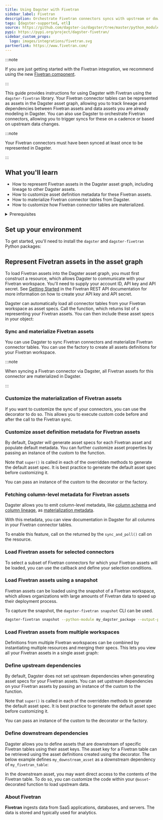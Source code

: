 ```yaml
---
title: Using Dagster with Fivetran
sidebar_label: Fivetran
description: Orchestrate Fivetran connectors syncs with upstream or downstream dependencies.
tags: [dagster-supported, etl]
source: https://github.com/dagster-io/dagster/tree/master/python_modules/libraries/dagster-fivetran
pypi: https://pypi.org/project/dagster-fivetran/
sidebar_custom_props:
  logo: images/integrations/fivetran.svg
partnerlink: https://www.fivetran.com/
---
```


:::note

If you are just getting started with the Fivetran integration, we recommend using the new [Fivetran component](/guides/build/components/integrations/fivetran-component-tutorial).

:::

This guide provides instructions for using Dagster with Fivetran using the `dagster-fivetran` library. Your Fivetran connector tables can be represented as assets in the Dagster asset graph, allowing you to track lineage and dependencies between Fivetran assets and data assets you are already modeling in Dagster. You can also use Dagster to orchestrate Fivetran connectors, allowing you to trigger syncs for these on a cadence or based on upstream data changes.

:::note

Your Fivetran connectors must have been synced at least once to be represented in Dagster.

:::

## What you'll learn

- How to represent Fivetran assets in the Dagster asset graph, including lineage to other Dagster assets.
- How to customize asset definition metadata for these Fivetran assets.
- How to materialize Fivetran connector tables from Dagster.
- How to customize how Fivetran connector tables are materialized.

<details>
  <summary>Prerequisites</summary>

- The `dagster` and `dagster-fivetran` libraries installed in your environment
- Familiarity with asset definitions and the Dagster asset graph
- Familiarity with Dagster resources
- Familiarity with Fivetran concepts, like connectors and connector tables
- A Fivetran workspace
- A Fivetran API key and API secret. For more information, see [Getting Started](https://fivetran.com/docs/rest-api/getting-started) in the Fivetran REST API documentation.

</details>

## Set up your environment

To get started, you'll need to install the `dagster` and `dagster-fivetran` Python packages:

<PackageInstallInstructions packageName="dagster-fivetran" />

## Represent Fivetran assets in the asset graph

To load Fivetran assets into the Dagster asset graph, you must first construct a <PyObject section="libraries" module="dagster_fivetran" object="FivetranWorkspace" /> resource, which allows Dagster to communicate with your Fivetran workspace. You'll need to supply your account ID, API key and API secret. See [Getting Started](https://fivetran.com/docs/rest-api/getting-started) in the Fivetran REST API documentation for more information on how to create your API key and API secret.

Dagster can automatically load all connector tables from your Fivetran workspace as asset specs. Call the <PyObject section="libraries" module="dagster_fivetran" object="load_fivetran_asset_specs" /> function, which returns list of <PyObject section="assets" module="dagster" object="AssetSpec" />s representing your Fivetran assets. You can then include these asset specs in your <PyObject section="definitions" module="dagster" object="Definitions" /> object:

<CodeExample
  path="docs_snippets/docs_snippets/integrations/fivetran/representing_fivetran_assets.py"
  language="python"
/>

### Sync and materialize Fivetran assets

You can use Dagster to sync Fivetran connectors and materialize Fivetran connector tables. You can use the <PyObject section="libraries" module="dagster_fivetran" object="build_fivetran_assets_definitions" /> factory to create all assets definitions for your Fivetran workspace.

:::note

When syncing a Fivetran connector via Dagster, all Fivetran assets for this connector are materialized in Dagster.

:::

<CodeExample
  path="docs_snippets/docs_snippets/integrations/fivetran/sync_and_materialize_fivetran_assets.py"
  language="python"
/>

### Customize the materialization of Fivetran assets

If you want to customize the sync of your connectors, you can use the <PyObject section="libraries" module="dagster_fivetran" object="fivetran_assets" /> decorator to do so. This allows you to execute custom code before and after the call to the Fivetran sync.

<CodeExample
  path="docs_snippets/docs_snippets/integrations/fivetran/customize_fivetran_asset_defs.py"
  language="python"
/>

### Customize asset definition metadata for Fivetran assets

By default, Dagster will generate asset specs for each Fivetran asset and populate default metadata. You can further customize asset properties by passing an instance of the custom <PyObject section="libraries" module="dagster_fivetran" object="DagsterFivetranTranslator" /> to the <PyObject section="libraries" module="dagster_fivetran" object="load_fivetran_asset_specs" /> function.

<CodeExample
  path="docs_snippets/docs_snippets/integrations/fivetran/customize_fivetran_translator_asset_spec.py"
  language="python"
/>

Note that `super()` is called in each of the overridden methods to generate the default asset spec. It is best practice to generate the default asset spec before customizing it.

You can pass an instance of the custom <PyObject section="libraries" module="dagster_fivetran" object="DagsterFivetranTranslator" /> to the <PyObject section="libraries" module="dagster_fivetran" object="fivetran_assets" /> decorator or the <PyObject section="libraries" module="dagster_fivetran" object="build_fivetran_assets_definitions" /> factory.

### Fetching column-level metadata for Fivetran assets

Dagster allows you to emit column-level metadata, like [column schema](/guides/build/assets/metadata-and-tags/index.md#standard-metadata-types) and [column lineage](/guides/build/assets/metadata-and-tags/index.md#column-lineage), as [materialization metadata](/guides/build/assets/metadata-and-tags/index.md#runtime-metadata).

With this metadata, you can view documentation in Dagster for all columns in your Fivetran connector tables.

To enable this feature, call <PyObject section="libraries" object="fivetran_event_iterator.FivetranEventIterator.fetch_column_metadata" module="dagster_fivetran" displayText="fetch_column_metadata()" /> on the <PyObject section="libraries" object="fivetran_event_iterator.FivetranEventIterator" module="dagster_fivetran" /> returned by the `sync_and_poll()` call on the <PyObject section="libraries" module="dagster_fivetran" object="FivetranWorkspace" /> resource.

<CodeExample
  path="docs_snippets/docs_snippets/integrations/fivetran/fetch_column_metadata_fivetran_assets.py"
  language="python"
/>

### Load Fivetran assets for selected connectors

To select a subset of Fivetran connectors for which your Fivetran assets will be loaded, you can use the <PyObject section="libraries" module="dagster_fivetran" object="ConnectorSelectorFn" /> callback and define your selection conditions.

<CodeExample path="docs_snippets/docs_snippets/integrations/fivetran/select_fivetran_connectors.py" language="python" />


### Load Fivetran assets using a snapshot

Fivetran assets can be loaded using the snapshot of a Fivetran workspace, which allows organizations with large amounts of Fivetran data to speed up their deployment process.

<CodeExample path="docs_snippets/docs_snippets/integrations/fivetran/fivetran_workspace_snapshot.py" language="python" />

To capture the snapshot, the `dagster-fivetran snapshot` CLI can be used.

```bash
dagster-fivetran snapshot --python-module my_dagster_package --output-path snapshot.snap
```


### Load Fivetran assets from multiple workspaces

Definitions from multiple Fivetran workspaces can be combined by instantiating multiple <PyObject section="libraries" module="dagster_fivetran" object="FivetranWorkspace" /> resources and merging their specs. This lets you view all your Fivetran assets in a single asset graph:

<CodeExample
  path="docs_snippets/docs_snippets/integrations/fivetran/multiple_fivetran_workspaces.py"
  language="python"
/>

### Define upstream dependencies

By default, Dagster does not set upstream dependencies when generating asset specs for your Fivetran assets. You can set upstream dependencies on your Fivetran assets by passing an instance of the custom <PyObject section="libraries" module="dagster_fivetran" object="DagsterFivetranTranslator" /> to the <PyObject section="libraries" module="dagster_fivetran" object="load_fivetran_asset_specs" /> function.

<CodeExample
  startAfter="start_upstream_asset"
  endBefore="end_upstream_asset"
  path="docs_snippets/docs_snippets/integrations/fivetran/define_upstream_dependencies.py"
/>

Note that `super()` is called in each of the overridden methods to generate the default asset spec. It is best practice to generate the default asset spec before customizing it.

You can pass an instance of the custom <PyObject section="libraries" module="dagster_fivetran" object="DagsterFivetranTranslator" /> to the <PyObject section="libraries" module="dagster_fivetran" object="fivetran_assets" /> decorator or the <PyObject section="libraries" module="dagster_fivetran" object="build_fivetran_assets_definitions" /> factory.

### Define downstream dependencies

Dagster allows you to define assets that are downstream of specific Fivetran tables using their asset keys. The asset key for a Fivetran table can be retrieved using the asset definitions created using the <PyObject section="libraries" module="dagster_fivetran" object="fivetran_assets" /> decorator. The below example defines `my_downstream_asset` as a downstream dependency of `my_fivetran_table`:

<CodeExample
  startAfter="start_downstream_asset"
  endBefore="end_downstream_asset"
  path="docs_snippets/docs_snippets/integrations/fivetran/define_downstream_dependencies.py"
/>

In the downstream asset, you may want direct access to the contents of the Fivetran table. To do so, you can customize the code within your `@asset`-decorated function to load upstream data.

### About Fivetran

**Fivetran** ingests data from SaaS applications, databases, and servers. The data is stored and typically used for analytics.
